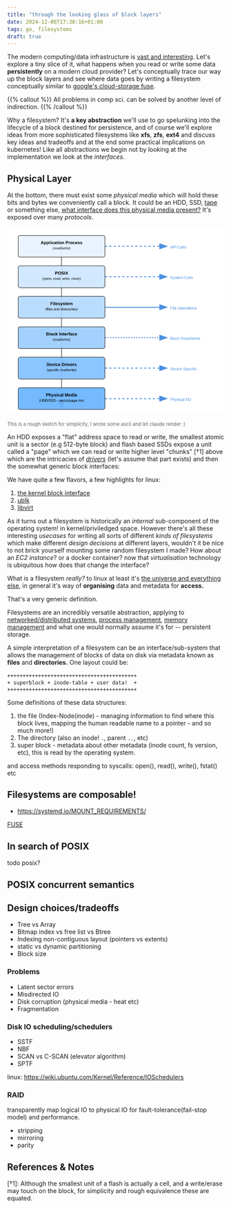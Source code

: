 ```yaml
---
title: "through the looking glass of block layers"
date: 2024-12-06T17:38:16+01:00
tags: go, filesystems
draft: true
---
```


The modern computing/data infrastructure is [vast and interesting](https://landscape.cncf.io/). 
Let's explore a tiny slice of it, what happens when you read or write some data **persistently** on a modern cloud provider?
Let's conceptually trace our way up the block layers and see where data goes by writing a filesystem conceptually similar to [google's cloud-storage fuse](https://cloud.google.com/storage/docs/cloud-storage-fuse/overview).

{{% callout %}}
All problems in comp sci. can be solved by another level of indirection.
{{% /callout %}}

Why a filesystem? It's **a key abstraction** we'll use to go spelunking into the lifecycle of a block destined for persistence, and of course we'll explore ideas from more sophisticated filesystems like **xfs**, **zfs**, **ext4** and discuss key ideas and tradeoffs and at the end some practical implications on kubernetes! Like all abstractions we begin not by looking at the implementation we look at the _interfaces_.

## Physical Layer
At the bottom, there must exist some _physical media_ which will hold these bits and bytes we conveniently call a block. It could be an HDD, SSD, [tape](https://aws.amazon.com/storagegateway/vtl/) or something else, [what interface does this physical media present?](https://pages.cs.wisc.edu/~remzi/OSTEP/file-devices.pdf) It's exposed over many _protocols_.

![simplified sketch of file system layering](/sketch_fs.svg)

<p class="subtext" style="font-size: 0.8em; color: #666;">This is a rough sketch for simplicity, I wrote some ascii and let claude render :) </p>


An HDD exposes a "flat" address space to read or write, the smallest atomic unit is a sector (e.g 512-byte block) and flash based 
SSDs expose a unit called a "page" which we can read or write higher level "chunks" [†1] above which are the intricacies of [_drivers_](https://lwn.net/Kernel/LDD3/) (let's assume that part exists) and then the somewhat generic block interfaces:

We have quite a few flavors, a few highlights for linux: 
1. [the kernel block interface](https://linux-kernel-labs.github.io/refs/heads/master/labs/block_device_drivers.html#overview)
2. [ublk](https://spdk.io/doc/ublk.html)
3. [libvirt](https://libvirt.org/storage.html)

As it turns out a filesystem is historically an _internal_ sub-component of the operating system! in kernel/priviledged space. However there's all these interesting _usecases_ for writing all sorts of different _kinds of filesystems_ which make different _design decisions_ at different layers, wouldn't it be nice to not brick yourself mounting some random filesystem I made? How about an _EC2 instance_? or a docker container? now that _virtualisation_ technology is ubiquitous how does that change the interface?

What is a filesystem _really?_ to linux at least it's [the universe and everything else](https://en.wikipedia.org/wiki/Everything_is_a_file), in general it's way of **organising** data and metadata for **access.**

That's a very generic definition.

Filesystems are an incredibly versatile abstraction, applying to [networked/distributed systems](https://static.googleusercontent.com/media/research.google.com/en//archive/gfs-sosp2003.pdf), [process management](https://man7.org/linux/man-pages/man7/cgroups.7.html), [memory management](https://docs.kernel.org/filesystems/tmpfs.html) and what one would normally assume it's for -- persistent storage.

A simple interpretation of a filesystem can be an interface/sub-system that allows the management of blocks of data on disk via metadata known as **files** and **directories.** One layout could be:
```
++++++++++++++++++++++++++++++++++++++++++
+ superblock + inode-table + user data!  +
++++++++++++++++++++++++++++++++++++++++++
```

Some definitions of these data structures:
1. the file (Index-Node(inode) - managing information to find where this block lives, mapping the human readable name to a pointer - and so much more!)
2. The directory (also an inode! `.`, parent `..`, etc)
3. super block - metadata about other metadata (inode count, fs version, etc), this is read by the operating system.

and access methods responding to syscalls: open(), read(), write(), fstat() etc

## Filesystems are composable!

- https://systemd.io/MOUNT_REQUIREMENTS/

[FUSE](https://www.kernel.org/doc/html/next/filesystems/fuse.html)

## In search of POSIX
todo posix?

## POSIX concurrent semantics

## Design choices/tradeoffs
- Tree vs Array
- Bitmap index vs free list vs Btree
- Indexing non-contiguous layout (pointers vs extents)
- static vs dynamic partitioning
- Block size

### Problems
- Latent sector errors
- Misdirected IO
- Disk corruption (physical media - heat etc)
- Fragmentation

### Disk IO scheduling/schedulers
- SSTF
- NBF
- SCAN vs C-SCAN (elevator algorithm)
- SPTF

linux: https://wiki.ubuntu.com/Kernel/Reference/IOSchedulers

### RAID
transparently map logical IO to physical IO for fault-tolerance(fail-stop model) and performance.
- stripping
- mirroring
- parity

## References & Notes
[^1]: [Can Applications Recover from fsync Failures?](https://www.usenix.org/system/files/atc20-rebello.pdf)
[^2]: [Protocol Aware Recovery](https://www.usenix.org/conference/fast18/presentation/alagappan)
[^3]: [End-to-end Data Integrity for File Systems: A ZFS Case Study](https://research.cs.wisc.edu/wind/Publications/zfs-corruption-fast10.pdf)

[†1]: Although the smallest unit of a flash is actually a cell, and a write/erase may touch on the block, for simplicity and rough equivalence these are equated.
